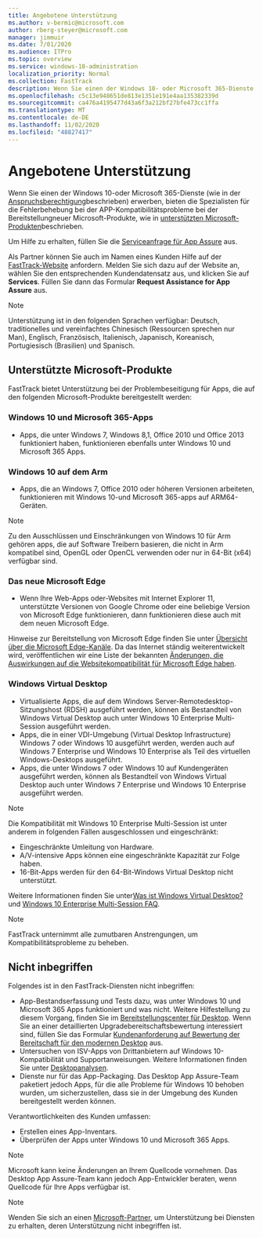 ```yaml
---
title: Angebotene Unterstützung
ms.author: v-bermic@microsoft.com
author: rberg-steyer@microsoft.com
manager: jimmuir
ms.date: 7/01/2020
ms.audience: ITPro
ms.topic: overview
ms.service: windows-10-administration
localization_priority: Normal
ms.collection: FastTrack
description: Wenn Sie einen der Windows 10- oder Microsoft 365-Dienste erwerben, zeigen Ihnen FastTrack-Spezialisten, wie Sie auf Windows 10 und Microsoft 365 Apps bereitstellen und ohne zusätzliche Kosten (mit einem berechtigenden Abonnement) auf dem neuesten Stand bleiben.
ms.openlocfilehash: c5c13e948651de813e1351e191e4aa135382339d
ms.sourcegitcommit: ca476a4195477d43a6f3a212bf27bfe473cc1ffa
ms.translationtype: MT
ms.contentlocale: de-DE
ms.lasthandoff: 11/02/2020
ms.locfileid: "48827417"
---
```

# <a name="assistance-offered"></a>Angebotene Unterstützung  

Wenn Sie einen der Windows 10-oder Microsoft 365-Dienste (wie in der [Anspruchsberechtigung](eligibility.md)beschrieben) erwerben, bieten die Spezialisten für die Fehlerbehebung bei der APP-Kompatibilitätsprobleme bei der Bereitstellungneuer Microsoft-Produkte, wie in [unterstützten Microsoft-Produkten](#supported-microsoft-products)beschrieben.

Um Hilfe zu erhalten, füllen Sie die [Serviceanfrage für App Assure](https://go.microsoft.com/fwlink/?linkid=2022721) aus.

Als Partner können Sie auch im Namen eines Kunden Hilfe auf der [FastTrack-Website](https://go.microsoft.com/fwlink/?linkid=780698) anfordern. Melden Sie sich dazu auf der Website an, wählen Sie den entsprechenden Kundendatensatz aus, und klicken Sie auf **Services**. Füllen Sie dann das Formular **Request Assistance for App Assure** aus.

> [!NOTE]
> Unterstützung ist in den folgenden Sprachen verfügbar: Deutsch, traditionelles und vereinfachtes Chinesisch (Ressourcen sprechen nur Man), Englisch, Französisch, Italienisch, Japanisch, Koreanisch, Portugiesisch (Brasilien) und Spanisch. 

## <a name="supported-microsoft-products"></a>Unterstützte Microsoft-Produkte

FastTrack bietet Unterstützung bei der Problembeseitigung für Apps, die auf den folgenden Microsoft-Produkte bereitgestellt werden:

### <a name="windows-10-and-microsoft-365-apps"></a>Windows 10 und Microsoft 365-Apps

- Apps, die unter Windows 7, Windows 8,1, Office 2010 und Office 2013 funktioniert haben, funktionieren ebenfalls unter Windows 10 und Microsoft 365 Apps.

### <a name="windows-10-on-arm"></a>Windows 10 auf dem Arm

- Apps, die an Windows 7, Office 2010 oder höheren Versionen arbeiteten, funktionieren mit Windows 10-und Microsoft 365-apps auf ARM64-Geräten.

> [!NOTE]
> Zu den Ausschlüssen und Einschränkungen von Windows 10 für Arm gehören apps, die auf Software Treibern basieren, die nicht in Arm kompatibel sind, OpenGL oder OpenCL verwenden oder nur in 64-Bit (x64) verfügbar sind.

### <a name="the-new-microsoft-edge"></a>Das neue Microsoft Edge

- Wenn Ihre Web-Apps oder-Websites mit Internet Explorer 11, unterstützte Versionen von Google Chrome oder eine beliebige Version von Microsoft Edge funktionieren, dann funktionieren diese auch mit dem neuen Microsoft Edge.

Hinweise zur Bereitstellung von Microsoft Edge finden Sie unter [Übersicht über die Microsoft Edge-Kanäle](https://docs.microsoft.com/DeployEdge/microsoft-edge-channels). Da das Internet ständig weiterentwickelt wird, veröffentlichen wir eine Liste der bekannten [Änderungen, die Auswirkungen auf die Websitekompatibilität für Microsoft Edge haben](https://docs.microsoft.com/microsoft-edge/web-platform/site-impacting-changes).

### <a name="windows-virtual-desktop"></a>Windows Virtual Desktop

- Virtualisierte Apps, die auf dem Windows Server-Remotedesktop-Sitzungshost (RDSH) ausgeführt werden, können als Bestandteil von Windows Virtual Desktop auch unter Windows 10 Enterprise Multi-Session ausgeführt werden.
- Apps, die in einer VDI-Umgebung (Virtual Desktop Infrastructure) Windows 7 oder Windows 10 ausgeführt werden, werden auch auf Windows 7 Enterprise und Windows 10 Enterprise als Teil des virtuellen Windows-Desktops ausgeführt.
- Apps, die unter Windows 7 oder Windows 10 auf Kundengeräten ausgeführt werden, können als Bestandteil von Windows Virtual Desktop auch unter Windows 7 Enterprise und Windows 10 Enterprise ausgeführt werden.

> [!NOTE]
> Die Kompatibilität mit Windows 10 Enterprise Multi-Session ist unter anderem in folgenden Fällen ausgeschlossen und eingeschränkt: 
> - Eingeschränkte Umleitung von Hardware.
> - A/V-intensive Apps können eine eingeschränkte Kapazität zur Folge haben.
> - 16-Bit-Apps werden für den 64-Bit-Windows Virtual Desktop nicht unterstützt.

Weitere Informationen finden Sie unter[Was ist Windows Virtual Desktop?](https://docs.microsoft.com/azure/virtual-desktop/overview) und [Windows 10 Enterprise Multi-Session FAQ](https://docs.microsoft.com/azure/virtual-desktop/windows-10-multisession-faq).

> [!NOTE]
> FastTrack unternimmt alle zumutbaren Anstrengungen, um Kompatibilitätsprobleme zu beheben. 

## <a name="out-of-scope"></a>Nicht inbegriffen

Folgendes ist in den FastTrack-Diensten nicht inbegriffen:
- App-Bestandserfassung und Tests dazu, was unter Windows 10 und Microsoft 365 Apps funktioniert und was nicht. Weitere Hilfestellung zu diesem Vorgang, finden Sie im [Bereitstellungscenter für Desktop](https://go.microsoft.com/fwlink/?linkid=2080140). Wenn Sie an einer detaillierten Upgradebereitschaftsbewertung interessiert sind, füllen Sie das Formular [Kundenanforderung auf Bewertung der Bereitschaft für den modernen Desktop](https://go.microsoft.com/fwlink/?linkid=2053818) aus.
- Untersuchen von ISV-Apps von Drittanbietern auf Windows 10-Kompatibilität und Supportanweisungen. Weitere Informationen finden Sie unter [Desktopanalysen](https://docs.microsoft.com/sccm/desktop-analytics/overview).
- Dienste nur für das App-Packaging. Das Desktop App Assure-Team paketiert jedoch Apps, für die alle Probleme für Windows 10 behoben wurden, um sicherzustellen, dass sie in der Umgebung des Kunden bereitgestellt werden können.

Verantwortlichkeiten des Kunden umfassen:
- Erstellen eines App-Inventars.
- Überprüfen der Apps unter Windows 10 und Microsoft 365 Apps.

> [!NOTE]
> Microsoft kann keine Änderungen an Ihrem Quellcode vornehmen. Das Desktop App Assure-Team kann jedoch App-Entwickler beraten, wenn Quellcode für Ihre Apps verfügbar ist.

> [!NOTE]
> Wenden Sie sich an einen [Microsoft-Partner](https://go.microsoft.com/fwlink/?linkid=2080150), um Unterstützung bei Diensten zu erhalten, deren Unterstützung nicht inbegriffen ist.


